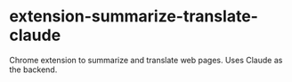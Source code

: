 # extension-summarize-translate-claude
Chrome extension to summarize and translate web pages. Uses Claude as the backend.
